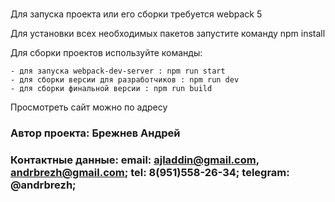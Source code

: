# 

## 

Для запуска проекта или его сборки требуется webpack 5

Для установки всех необходимых пакетов запустите команду npm install

Для сборки проектов используйте команды:

    - для запуска webpack-dev-server : npm run start
    - для сборки версии для разработчиков : npm run dev
    - для сборки финальной версии : npm run build
Просмотреть сайт можно по адресу 

### Автор проекта: Брежнев Андрей
### Контактные данные: email: ajladdin@gmail.com, andrbrezh@gmail.com; tel: 8(951)558-26-34; telegram: @andrbrezh;
